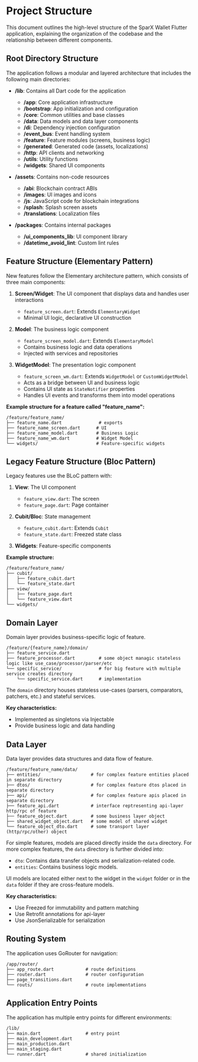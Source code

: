 # Project Structure

This document outlines the high-level structure of the SparX Wallet Flutter application, explaining the organization of the codebase and the relationship between different components.

## Root Directory Structure

The application follows a modular and layered architecture that includes the following main directories:

- **/lib**: Contains all Dart code for the application  
  - **/app**: Core application infrastructure  
  - **/bootstrap**: App initialization and configuration  
  - **/core**: Common utilities and base classes  
  - **/data**: Data models and data layer components  
  - **/di**: Dependency injection configuration  
  - **/event_bus**: Event handling system  
  - **/feature**: Feature modules (screens, business logic)  
  - **/generated**: Generated code (assets, localizations)  
  - **/http**: API clients and networking  
  - **/utils**: Utility functions  
  - **/widgets**: Shared UI components  

- **/assets**: Contains non-code resources  
  - **/abi**: Blockchain contract ABIs  
  - **/images**: UI images and icons  
  - **/js**: JavaScript code for blockchain integrations  
  - **/splash**: Splash screen assets  
  - **/translations**: Localization files  

- **/packages**: Contains internal packages  
  - **/ui_components_lib**: UI component library  
  - **/datetime_avoid_lint**: Custom lint rules  

## Feature Structure (Elementary Pattern)

New features follow the Elementary architecture pattern, which consists of three main components:

1. **Screen/Widget**: The UI component that displays data and handles user interactions  
   - `feature_screen.dart`: Extends `ElementaryWidget`  
   - Minimal UI logic, declarative UI construction  

2. **Model**: The business logic component  
   - `feature_screen_model.dart`: Extends `ElementaryModel`  
   - Contains business logic and data operations  
   - Injected with services and repositories  

3. **WidgetModel**: The presentation logic component  
   - `feature_screen_wm.dart`: Extends `WidgetModel` or `CustomWidgetModel`  
   - Acts as a bridge between UI and business logic  
   - Contains UI state as `StateNotifier` properties  
   - Handles UI events and transforms them into model operations  

**Example structure for a feature called "feature_name":**

```
/feature/feature_name/
├── feature_name.dart              # exports
├── feature_name_screen.dart      # UI
├── feature_name_model.dart       # Business Logic
├── feature_name_wm.dart          # Widget Model
└── widgets/                      # Feature-specific widgets
```

## Legacy Feature Structure (Bloc Pattern)

Legacy features use the BLoC pattern with:

1. **View**: The UI component  
   - `feature_view.dart`: The screen  
   - `feature_page.dart`: Page container  

2. **Cubit/Bloc**: State management  
   - `feature_cubit.dart`: Extends `Cubit`  
   - `feature_state.dart`: Freezed state class  

3. **Widgets**: Feature-specific components  

**Example structure:**

```
/feature/feature_name/
├── cubit/
│   ├── feature_cubit.dart
│   └── feature_state.dart
├── view/
│   ├── feature_page.dart
│   └── feature_view.dart
└── widgets/
```

## Domain Layer

Domain layer provides business-specific logic of feature.

```
/feature/{feature_name}/domain/
├── feature_service.dart
├── feature_processor.dart         # some object managic stateless logic like use_case/processor/parser/etc
└── specific_service/              # for big feature with multiple service creates directory
    └── specific_service.dart      # implementation
```

The `domain` directory houses stateless use-cases (parsers, comparators, patchers, etc.) and stateful services.

**Key characteristics:**

- Implemented as singletons via Injectable  
- Provide business logic and data handling  

## Data Layer

Data layer provides data structures and data flow of feature.

```
/feature/feature_name/data/
├── entities/                   # for complex feature entities placed in separate directory
├── dtos/                       # for complex feature dtos placed in separate directory
├── api/                        # for complex feature apis placed in separate directory
├── feature_api.dart            # interface reptresenting api-layer http/rpc of feature
├── feature_object.dart         # some business layer object
├── shared_widget_object.dart   # some model of shared widget
└── feature_object_dto.dart     # some transport layer (http/rpc/other) object        
```

For simple features, models are placed directly inside the `data` directory. For more complex features, the `data` directory is further divided into:

- `dto`: Contains data transfer objects and serialization-related code.
- `entities`: Contains business logic models.

UI models are located either next to the widget in the `widget` folder or in the `data` folder if they are cross-feature models.

**Key characteristics:**

- Use Freezed for immutability and pattern matching  
- Use Retrofit annotations for api-layer
- Use JsonSerializable for serialization  

## Routing System

The application uses GoRouter for navigation:

```
/app/router/
├── app_route.dart            # route definitions
├── router.dart               # router configuration
├── page_transitions.dart
└── routs/                    # route implementations
```

## Application Entry Points

The application has multiple entry points for different environments:

```
/lib/
├── main.dart                 # entry point
├── main_development.dart
├── main_production.dart
├── main_staging.dart
└── runner.dart               # shared initialization
```

